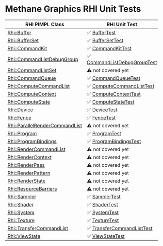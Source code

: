# Methane Graphics RHI Unit Tests

| RHI PIMPL Class                                                                                                       | RHI Unit Test                                                                 |
|-----------------------------------------------------------------------------------------------------------------------|-------------------------------------------------------------------------------|
| [Rhi::Buffer](/Modules/Graphics/RHI/Impl/Include/Methane/Graphics/RHI/Buffer.h)                                       | :white_check_mark: [BufferTest](BufferTest.cpp)                               |
| [Rhi::BufferSet](/Modules/Graphics/RHI/Impl/Include/Methane/Graphics/RHI/BufferSet.h)                                 | :white_check_mark: [BufferSetTest](BufferSetTest.cpp)                         |
| [Rhi::CommandKit](/Modules/Graphics/RHI/Impl/Include/Methane/Graphics/RHI/CommandKit.h)                               | :white_check_mark: [CommandKitTest](CommandKitTest.cpp)                       |
| [Rhi::CommandListDebugGroup](/Modules/Graphics/RHI/Impl/Include/Methane/Graphics/RHI/CommandListDebugGroup.h)         | :white_check_mark: [CommandListDebugGroupTest](CommandListDebugGroupTest.cpp) |
| [Rhi::CommandListSet](/Modules/Graphics/RHI/Impl/Include/Methane/Graphics/RHI/CommandListSet.h)                       | :warning: not covered yet                                                     |
| [Rhi::CommandQueue](/Modules/Graphics/RHI/Impl/Include/Methane/Graphics/RHI/CommandQueue.h)                           | :white_check_mark: [CommandQueueTest](CommandQueueTest.cpp)                   |
| [Rhi::ComputeCommandList](/Modules/Graphics/RHI/Impl/Include/Methane/Graphics/RHI/ComputeCommandList.h)               | :white_check_mark: [ComputeCommandListTest](ComputeCommandListTest.cpp)       |
| [Rhi::ComputeContext](/Modules/Graphics/RHI/Impl/Include/Methane/Graphics/RHI/ComputeContext.h)                       | :white_check_mark: [ComputeContextTest](ComputeContextTest.cpp)               |
| [Rhi::ComputeState](/Modules/Graphics/RHI/Impl/Include/Methane/Graphics/RHI/ComputeState.h)                           | :white_check_mark: [ComputeStateTest](ComputeStateTest.cpp)                   |
| [Rhi::Device](/Modules/Graphics/RHI/Impl/Include/Methane/Graphics/RHI/Device.h)                                       | :white_check_mark: [DeviceTest](DeviceTest.cpp)                               |
| [Rhi::Fence](/Modules/Graphics/RHI/Impl/Include/Methane/Graphics/RHI/Fence.h)                                         | :white_check_mark: [FenceTest](FenceTest.cpp)                                 |
| [Rhi::ParallelRenderCommandList](/Modules/Graphics/RHI/Impl/Include/Methane/Graphics/RHI/ParallelRenderCommandList.h) | :warning: not covered yet                                                     |
| [Rhi::Program](/Modules/Graphics/RHI/Impl/Include/Methane/Graphics/RHI/Program.h)                                     | :white_check_mark: [ProgramTest](ProgramTest.cpp)                             |
| [Rhi::ProgramBindings](/Modules/Graphics/RHI/Impl/Include/Methane/Graphics/RHI/ProgramBindings.h)                     | :white_check_mark: [ProgramBindingsTest](ProgramBindingsTest.cpp)             |
| [Rhi::RenderCommandList](/Modules/Graphics/RHI/Impl/Include/Methane/Graphics/RHI/RenderCommandList.h)                 | :warning: not covered yet                                                     |
| [Rhi::RenderContext](/Modules/Graphics/RHI/Impl/Include/Methane/Graphics/RHI/RenderContext.h)                         | :warning: not covered yet                                                     |
| [Rhi::RenderPass](/Modules/Graphics/RHI/Impl/Include/Methane/Graphics/RHI/RenderPass.h)                               | :warning: not covered yet                                                     |
| [Rhi::RenderPattern](/Modules/Graphics/RHI/Impl/Include/Methane/Graphics/RHI/RenderPattern.h)                         | :warning: not covered yet                                                     |
| [Rhi::RenderState](/Modules/Graphics/RHI/Impl/Include/Methane/Graphics/RHI/RenderState.h)                             | :warning: not covered yet                                                     |
| [Rhi::ResourceBarriers](/Modules/Graphics/RHI/Impl/Include/Methane/Graphics/RHI/ResourceBarriers.h)                   | :warning: not covered yet                                                     |
| [Rhi::Sampler](/Modules/Graphics/RHI/Impl/Include/Methane/Graphics/RHI/Sampler.h)                                     | :white_check_mark: [SamplerTest](SamplerTest.cpp)                             |
| [Rhi::Shader](/Modules/Graphics/RHI/Impl/Include/Methane/Graphics/RHI/Shader.h)                                       | :white_check_mark: [ShaderTest](ShaderTest.cpp)                               |
| [Rhi::System](/Modules/Graphics/RHI/Impl/Include/Methane/Graphics/RHI/System.h)                                       | :white_check_mark: [SystemTest](SystemTest.cpp)                               |
| [Rhi::Texture](/Modules/Graphics/RHI/Impl/Include/Methane/Graphics/RHI/Texture.h)                                     | :white_check_mark: [TextureTest](TextureTest.cpp)                             |
| [Rhi::TransferCommandList](/Modules/Graphics/RHI/Impl/Include/Methane/Graphics/RHI/TransferCommandList.h)             | :white_check_mark: [TransferCommandListTest](TransferCommandListTest.cpp)     |
| [Rhi::ViewState](/Modules/Graphics/RHI/Impl/Include/Methane/Graphics/RHI/ViewState.h)                                 | :white_check_mark: [ViewStateTest](ViewStateTest.cpp)                         |
